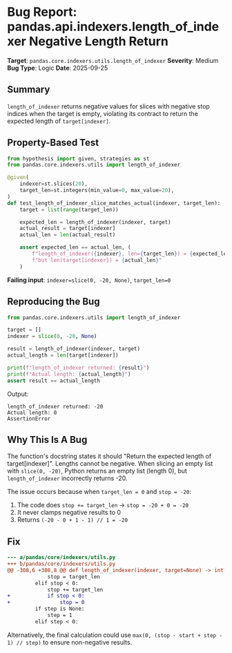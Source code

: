 # Bug Report: pandas.api.indexers.length_of_indexer Negative Length Return

**Target**: `pandas.core.indexers.utils.length_of_indexer`
**Severity**: Medium
**Bug Type**: Logic
**Date**: 2025-09-25

## Summary

`length_of_indexer` returns negative values for slices with negative stop indices when the target is empty, violating its contract to return the expected length of `target[indexer]`.

## Property-Based Test

```python
from hypothesis import given, strategies as st
from pandas.core.indexers.utils import length_of_indexer

@given(
    indexer=st.slices(20),
    target_len=st.integers(min_value=0, max_value=20),
)
def test_length_of_indexer_slice_matches_actual(indexer, target_len):
    target = list(range(target_len))

    expected_len = length_of_indexer(indexer, target)
    actual_result = target[indexer]
    actual_len = len(actual_result)

    assert expected_len == actual_len, (
        f"length_of_indexer({indexer}, len={target_len}) = {expected_len}, "
        f"but len(target[indexer]) = {actual_len}"
    )
```

**Failing input**: `indexer=slice(0, -20, None)`, `target_len=0`

## Reproducing the Bug

```python
from pandas.core.indexers.utils import length_of_indexer

target = []
indexer = slice(0, -20, None)

result = length_of_indexer(indexer, target)
actual_length = len(target[indexer])

print(f"length_of_indexer returned: {result}")
print(f"Actual length: {actual_length}")
assert result == actual_length
```

Output:
```
length_of_indexer returned: -20
Actual length: 0
AssertionError
```

## Why This Is A Bug

The function's docstring states it should "Return the expected length of target[indexer]". Lengths cannot be negative. When slicing an empty list with `slice(0, -20)`, Python returns an empty list (length 0), but `length_of_indexer` incorrectly returns -20.

The issue occurs because when `target_len = 0` and `stop = -20`:
1. The code does `stop += target_len` → `stop = -20 + 0 = -20`
2. It never clamps negative results to 0
3. Returns `(-20 - 0 + 1 - 1) // 1 = -20`

## Fix

```diff
--- a/pandas/core/indexers/utils.py
+++ b/pandas/core/indexers/utils.py
@@ -308,6 +308,8 @@ def length_of_indexer(indexer, target=None) -> int:
             stop = target_len
         elif stop < 0:
             stop += target_len
+            if stop < 0:
+                stop = 0
         if step is None:
             step = 1
         elif step < 0:
```

Alternatively, the final calculation could use `max(0, (stop - start + step - 1) // step)` to ensure non-negative results.